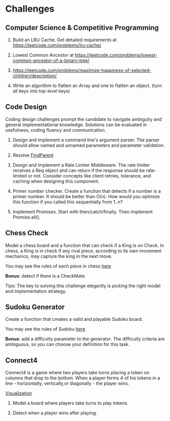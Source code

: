 # Challenges

## Computer Science & Competitive Programming

1. Build an LRU Cache. Get detailed requirements at https://leetcode.com/problems/lru-cache/

2. Lowest Common Ancestor at https://leetcode.com/problems/lowest-common-ancestor-of-a-binary-tree/

3. https://leetcode.com/problems/maximize-happiness-of-selected-children/description/

4. Write an algorithm to flatten an Array and one to flatten an object. (turn all keys into top-level keys)

## Code Design

Coding design challenges prompt the candidate to navigate ambiguity and general implementational knowledge. Solutions can be evaluated in usefulness, coding fluency and communication. 

1. Design and Implement a command line's argument parser. The parser should allow named and unnamed parameters and parameter validation.

2. Resolve [FindParent](https://silverdev.notion.site/Challenge-FindParent-59672103482c4675be9ba6b532241785?pvs=4)
   
3. Design and Implement a Rate Limiter Middleware. The rate limiter receives a Req object and can return if the response should be rate-limited or not. Consider concepts like client retries, tolerance, and caching when designing this component.

4. Primer number checker. Create a function that detects if a number is a primer number. It should be better than O(n). How would you optimize this function if you called this sequentially from 1..n?

5. Implement Promises. Start with then/catch/finally. Then implement Promise.all(). 

## Chess Check

Model a chess board and a function that can check if a King is on Check. In chess, a King is in check if any rival piece, according to its own movement mechanics, may capture the king in the next move.

You may see the rules of each piece in chess [here](https://www.chess.com/terms/chess-pieces)

**Bonus**: detect if there is a CheckMate

Tips: The key to solving this challenge elegantly is picking the right model and implementation strategy. 

## Sudoku Generator

Create a function that creates a valid and playable Sudoku board. 

You may see the rules of Sudoku [here](https://sudoku.com/how-to-play/sudoku-rules-for-complete-beginners/)

**Bonus**: add a difficulty parameter to the generator. The difficulty criteria are ambiguous, so you can choose your definition for this task.


## Connect4

Connect4 is a game where two players take turns placing a token on columns that drop to the bottom. When a player forms 4 of his tokens in a line - horizontally, vertically,or diagonally - the player wins.

[Visualization](https://i.ebayimg.com/images/g/DzMAAOSwSjxj6m0e/s-l1600.jpg)

1. Model a board where players take turns to play tokens.

2. Detect when a player wins after playing.
